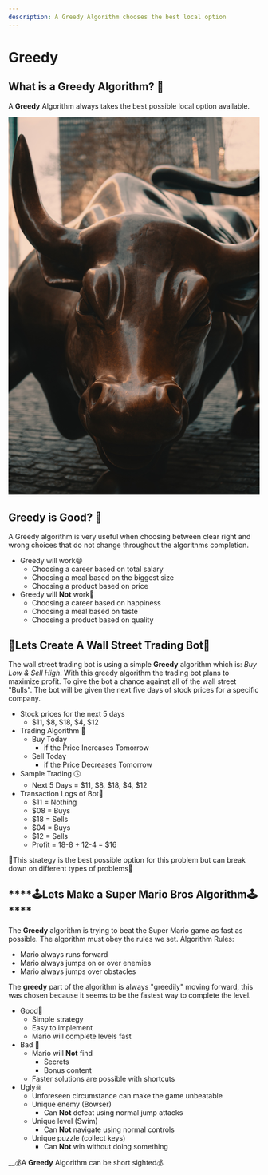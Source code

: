 ```yaml
---
description: A Greedy Algorithm chooses the best local option
---
```


# Greedy

## What is a Greedy Algorithm? 🤑 

A **Greedy** Algorithm always takes the best possible local option available.

![Wall Street Bull](../.gitbook/assets/alec-favale-9li7kvwxvx0-unsplash.jpg)

## Greedy is Good? 🤩 

A Greedy algorithm is very useful when choosing between clear right and wrong choices that do not change throughout the algorithms completion.

* Greedy will work😄 
  * Choosing a career based on total salary
  * Choosing a meal based on the biggest size
  * Choosing a product based on price
* Greedy will **Not** work🤮 
  * Choosing a career based on happiness
  * Choosing a meal based on taste
  * Choosing a product based on quality

## 🤖**Lets Create A Wall Street Trading Bot**🤖 

The wall street trading bot is using a simple **Greedy** algorithm which is: _Buy Low & Sell High_. With this greedy algorithm the trading bot plans to maximize profit. To give the bot a chance against all of the wall street "Bulls". The bot will be given the next five days of stock prices for a specific company. 

* Stock prices for the next 5 days 
  * $11, $8, $18, $4, $12
* Trading Algorithm 🤖 
  * Buy Today 
    * if the Price Increases Tomorrow
  * Sell Today 
    * if the Price Decreases Tomorrow
* Sample Trading 🕓 
  * Next 5 Days = $11, $8, $18, $4, $12
* Transaction Logs of Bot🤖 
  * $11 = Nothing
  * $08 = Buys 
  * $18 = Sells 
  * $04 = Buys
  * $12 = Sells
  * Profit = 18-8 + 12-4 = $16

🦊This strategy is the best possible option for this problem but can break down on different types of problems🦊 

## \*\*\*\*🕹**Lets Make a Super Mario Bros Algorithm**🕹\*\*\*\*

The **Greedy** algorithm is trying to beat the Super Mario game as fast as possible. The algorithm must obey the rules we set. Algorithm Rules:

* Mario always runs forward
* Mario always jumps on or over enemies
* Mario always jumps over obstacles

The **greedy** part of the algorithm is always "greedily" moving forward, this was chosen because it seems to be the fastest way to complete the level.

* Good👾 
  * Simple strategy
  * Easy to implement
  * Mario will complete levels fast
* Bad 💩 
  * Mario will **Not** find 
    * Secrets
    * Bonus content
  * Faster solutions are possible with shortcuts
* Ugly☠ 
  * Unforeseen circumstance can make the game unbeatable
  * Unique enemy \(Bowser\)
    * Can **Not** defeat using normal jump attacks
  * Unique level \(Swim\) 
    * Can **Not** navigate using normal controls
  * Unique puzzle \(collect keys\)
    * Can **Not** win without doing something

\_\_💰A **Greedy** Algorithm can be short sighted💰 

